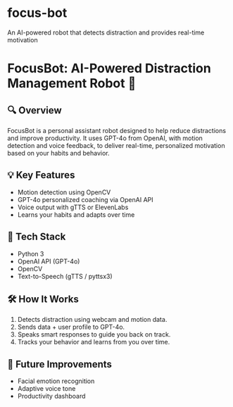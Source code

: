 # focus-bot
An AI-powered robot that detects distraction and provides real-time motivation

# FocusBot: AI-Powered Distraction Management Robot 🤖

## 🔍 Overview
FocusBot is a personal assistant robot designed to help reduce distractions and improve productivity. It uses GPT-4o from OpenAI, with motion detection and voice feedback, to deliver real-time, personalized motivation based on your habits and behavior.

## 💡 Key Features
- Motion detection using OpenCV
- GPT-4o personalized coaching via OpenAI API
- Voice output with gTTS or ElevenLabs
- Learns your habits and adapts over time

## 🧠 Tech Stack
- Python 3
- OpenAI API (GPT-4o)
- OpenCV
- Text-to-Speech (gTTS / pyttsx3)



## 🛠️ How It Works
1. Detects distraction using webcam and motion data.
2. Sends data + user profile to GPT-4o.
3. Speaks smart responses to guide you back on track.
4. Tracks your behavior and learns from you over time.

## 🚀 Future Improvements
- Facial emotion recognition
- Adaptive voice tone
- Productivity dashboard
